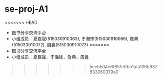# se-proj-A1
<<<<<<< HEAD

- 图书分享交流平台
- 小组成员：夏嘉晟(515030910063), 于海锋(515030910066), 詹典(515030910072), 周鑫(515030910073)
=======
- 图书分享交流平台
- 小组成员：夏嘉晟，于海锋，詹典，周鑫
>>>>>>> 5eebb04c6f851effbb1afa106b837833060379a0
